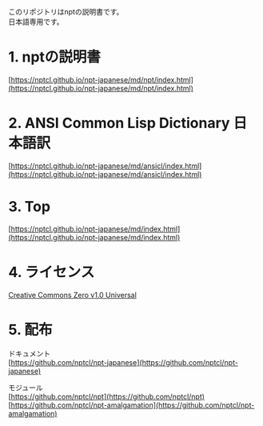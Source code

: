 このリポジトリはnptの説明書です。  
日本語専用です。


# 1. nptの説明書

[https://nptcl.github.io/npt-japanese/md/npt/index.html](https://nptcl.github.io/npt-japanese/md/npt/index.html)


# 2. ANSI Common Lisp Dictionary 日本語訳

[https://nptcl.github.io/npt-japanese/md/ansicl/index.html](https://nptcl.github.io/npt-japanese/md/ansicl/index.html)


# 3. Top

[https://nptcl.github.io/npt-japanese/md/index.html](https://nptcl.github.io/npt-japanese/md/index.html)


# 4. ライセンス

[Creative Commons Zero v1.0 Universal](LICENSE)


# 5. 配布

ドキュメント  
[https://github.com/nptcl/npt-japanese](https://github.com/nptcl/npt-japanese)

モジュール  
[https://github.com/nptcl/npt](https://github.com/nptcl/npt)  
[https://github.com/nptcl/npt-amalgamation](https://github.com/nptcl/npt-amalgamation)

